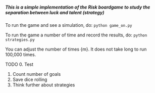 ##### This is a simple implementation of the Risk boardgame to study the separation between luck and talent (strategy)

To run the game and see a simulation, do:
`python game_on.py`

To run the game a number of time and record the results, do:
`python strategies.py`

You can adjust the number of times {m}. It does not take long to run 100,000 times. 

TODO
0. Test
1. Count number of goals
2. Save dice rolling
3. Think further about strategies

